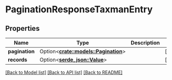 # PaginationResponseTaxmanEntry

## Properties

Name | Type | Description | Notes
------------ | ------------- | ------------- | -------------
**pagination** | Option<[**crate::models::Pagination**](Pagination.md)> |  | [optional]
**records** | Option<[**serde_json::Value**](.md)> |  | [optional]

[[Back to Model list]](../README.md#documentation-for-models) [[Back to API list]](../README.md#documentation-for-api-endpoints) [[Back to README]](../README.md)


